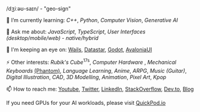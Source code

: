 /dʒiːəʊ-saɪn/ - "geo-sign"

🌱 I’m currently learning: _C++_, _Python_, _Computer Vision_, _Generative AI_

💬 Ask me about: _JavaScript_, _TypeScript_, _User Interfaces_ _(desktop/mobile/web)_ -  _native/hybrid_

👀 I'm keeping an eye on: [Wails](https://wails.io/), [Datastar](https://data-star.dev/), [Godot](https://github.com/godotengine/godot), [AvaloniaUI](https://avaloniaui.net/)

⚡ Other interests: _Rubik's Cube_<sup>17s</sup>, _Computer Hardware_ , _Mechanical Keyboards_ [(Phantom)](https://github.com/geocine/phantom), _Language Learning_, _Anime_, _ARPG_, _Music (Guitar)_, _Digital Illustration_, _CAD_, _3D Modelling_, _Animation_, _Pixel Art_,  _Kpop_

📫 How to reach me: [Youtube](https://www.youtube.com/@aivandroid), [Twitter](https://twitter.com/aivandroid), [LinkedIn](https://www.linkedin.com/in/aivan/), [StackOverflow](https://stackoverflow.com/users/372935/aivan-monceller), [Dev.to](https://dev.to/geocine), [Blog](https://aivan.io)

If you need GPUs for your AI workloads, please visit [QuickPod.io](https://console.quickpod.io/)

